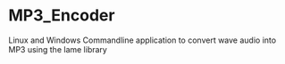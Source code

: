 # MP3_Encoder
Linux and Windows Commandline application to convert wave audio into MP3 using the lame library
